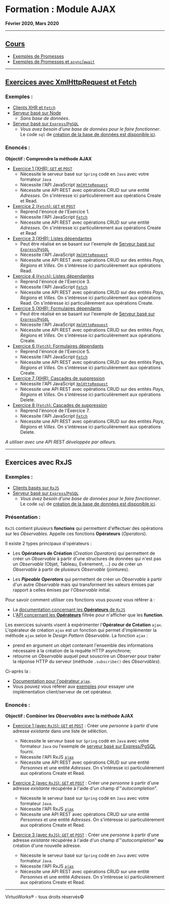 # Formation : Module AJAX

__Février 2020, Mars 2020__

---

## [Cours](./cours)

* [Exemples de Promesses](./cours/20200227_cours_promesses.js)
* [Exemples de Promesses et `async`/`await`](./cours/20200228_cours_promesses.js)

---

## [Exercices avec XmlHttpRequest et Fetch](./exercices/natif/exercices)

### Exemples :

* [Clients XHR et `Fetch`](./exercices/natif/exemples/clients)
* [Serveur basé sur Node](./exercices/natif/exemples/serveur-natif)
  * *Sans base de données*.
* [Serveur basé sur `Express`/`PgSQL`](./exercices/natif/exemples/serveur-express)
  * *Vous avez besoin d'une base de données pour le faire fonctionner*. Le code
  `sql` de [création de la base de données est disponible ici](./exercices/natif/exemples/serveur-express/database).

### Enoncés :

__Objectif : Comprendre la méthode AJAX__

- [Exercice 1 (XHR): `GET` et `POST`](./exercices/natif/exercices/exercice-1.md)
  * Nécessite le serveur basé sur `Spring` codé en `Java` avec votre formateur `Java`
  * Nécessite l'API JavaScript [`XmlHttpRequest`](https://developer.mozilla.org/en-US/docs/Web/API/XmlHttpRequest)
  * Nécessite une API REST avec opérations CRUD sur une entité *Adresses*. On s'intéresse ici particulièrement aux opérations Create et Read.
- [Exercice 2 (`Fetch`): `GET` et `POST`](./exercices/natif/exercices/exercice-2.md)
    * Reprend l'énoncé de l'Exercice 1.
    * Nécessite l'API JavaScript [`Fetch`](https://developer.mozilla.org/en-US/docs/Web/API/Fetch_API)
    * Nécessite une API REST avec opérations CRUD sur une entité *Adresses*. On s'intéresse ici particulièrement aux opérations Create et Read
- [Exercice 3 (XHR): Listes dépendantes](./exercices/natif/exercices/exercice-3.md)
    * Peut être réalisé en se basant sur l'exemple de [Serveur basé sur `Express`/`PgSQL`](./exercices/natif/exemples/serveur-express)
    * Nécessite l'API JavaScript [`XmlHttpRequest`](https://developer.mozilla.org/en-US/docs/Web/API/XmlHttpRequest)
    * Nécessite une API REST avec opérations CRUD sur des entités *Pays*, *Régions* et *Villes*. On s'intéresse ici particulièrement aux opérations Read.
- [Exercice 4 (`Fetch`): Listes dépendantes](./exercices/natif/exercices/exercice-4.md)
    * Reprend l'énoncé de l'Exercice 3.
    * Nécessite l'API JavaScript [`Fetch`](https://developer.mozilla.org/en-US/docs/Web/API/Fetch_API)
    * Nécessite une API REST avec opérations CRUD sur des entités *Pays*, *Régions* et *Villes*. On s'intéresse ici particulièrement aux opérations Read. On s'intéresse ici particulièrement aux opérations Create.
- [Exercice 5 (XHR): Formulaires dépendants](./exercices/natif/exercices/exercice-5.md)
    * Peut être réalisé en se basant sur l'exemple de [Serveur basé sur `Express`/`PgSQL`](./exercices/natif/exemples/serveur-express)
    * Nécessite l'API JavaScript [`XmlHttpRequest`](https://developer.mozilla.org/en-US/docs/Web/API/XmlHttpRequest)
    * Nécessite une API REST avec opérations CRUD sur des entités *Pays*, *Régions* et *Villes*. On s'intéresse ici particulièrement aux opérations Create.
- [Exercice 6 (`Fetch`): Formulaires dépendants](./exercices/natif/exercices/exercice-6.md)
    * Reprend l'énoncé de l'Exercice 5.
    * Nécessite l'API JavaScript [`Fetch`](https://developer.mozilla.org/en-US/docs/Web/API/Fetch_API)
    * Nécessite une API REST avec opérations CRUD sur des entités Pays, *Régions et Villes*. On s'intéresse ici particulièrement aux opérations Create.
- [Exercice 7 (XHR): Cascades de suppression](./exercices/natif/exercices/exercice-7.md)
    * Nécessite l'API JavaScript [`XmlHttpRequest`](https://developer.mozilla.org/en-US/docs/Web/API/XmlHttpRequest)
    * Nécessite une API REST avec opérations CRUD sur des entités *Pays*, *Régions* et *Villes*. On s'intéresse ici particulièrement aux opérations Delete.
- [Exercice 8 (`Fetch`): Cascades de suppression](./exercices/natif/exercices/exercice-8.md)
    * Reprend l'énoncé de l'Exercice 7.
    * Nécessite l'API JavaScript [`Fetch`](https://developer.mozilla.org/en-US/docs/Web/API/Fetch_API)
    * Nécessite une API REST avec opérations CRUD sur des entités *Pays*, *Régions* et *Villes*. On s'intéresse ici particulièrement aux opérations Delete.

*A utiliser avec une API REST développée par ailleurs.*

---

## Exercices avec RxJS

### Exemples :

* [Clients basés sur `RxJS`](./exercices/rxjs/exemples/clients)
* [Serveur basé sur `Express`/`PgSQL`](./exercices/rxjs/exemples/serveur-express)
  * *Vous avez besoin d'une base de données pour le faire fonctionner*. Le code
  `sql` de [création de la base de données est disponible ici](./exercices/rxjs/exemples/serveur-express/database).

### Présentation :

`RxJS` contient plusieurs __fonctions__ qui permettent d'effectuer des opérations sur
les *Observables*. Appelle ces fonctions __Opérateurs__ (*Operators*).

Il existe 2 types principaux d'opérateurs :
- Les __Opérateurs de Création__ (*Creation Operators*) qui permettent de créer
  un *Observable* à partir d'une structures de données qui n'est pas un
  *Observable* (Objet, Tableau, Evènement, ...) ou de créer un *Observable* à
  partir de plusieurs *Observable* (jointures).

- Les __*Pipeable Operators*__ qui permettent de
  créer un *Observable* à partir d'un autre *Observable* mais qui transforment
  les valeurs émises par rapport à celles émises par l'*Observable* initial.

Pour savoir comment utiliser ces fonctions vous pouvez vous référer à :

* La [documentation concernant les __Opérateurs__ de `RxJS`](https://rxjs-dev.firebaseapp.com/guide/operators)
* L'[API concernant les __Opérateurs__](https://rxjs-dev.firebaseapp.com/api?type=function) filtrée pour n'afficher que les __function__.

Les exercices suivants visent à expérimenter l'__Opérateur de Création__ `ajax`.
L'opérateur de création `ajax` est un fonction qui permet d'implémenter la
méthode `ajax` selon le *Design Pattern Observable*. La fonction `ajax` :
- prend en argument un objet contenant l'ensemble des informations nécessaire à
  la création de la requête HTTP asynchrone;
- retourne un *Observable* auquel peut souscrire un *Observer* pour traiter la
  réponse HTTP du serveur (méthode `.subscribe()` des *Observables*).

Ci-après la :
- [Documentation pour l'opérateur `ajax`](https://rxjs-dev.firebaseapp.com/api/ajax/ajax).
- Vous pouvez vous référer aux [exemples](./exercices/rxjs/exemples) pour essayer
  une implémentation client/serveur de cet opérateur.

### Enoncés :

__Objectif : Combiner les *Observables* avec la méthode AJAX__

- [Exercice 1 (avec `RxJS`): `GET` et `POST`](./exercices/rxjs/exercices/exercice-01/exercice-01.md) : Créer une *personne* à partir d'une adresse *existante* dans une liste de séléction.
  * Nécessite le serveur basé sur `Spring` codé en `Java` avec votre formateur `Java`
    ou l'exemple de [serveur basé sur Express/PgSQL](./exercices/rxjs/exemples/serveur-express)
    fourni.
  * Nécessite l'API RxJS [`ajax`](https://rxjs-dev.firebaseapp.com/api/ajax/ajax)
  * Nécessite une API REST avec opérations CRUD sur une entité *Personnes* et une entité *Adresses*.
    On s'intéresse ici particulièrement aux opérations Create et Read.

- [Exercice 2 (avec `RxJS`): `GET` et `POST`](./exercices/rxjs/exercices/exercice-02/exercice-02.md) : Créer une *personne* à partir d'une adresse *existante* récupérée à l'aide d'un champ d'"*autocompletion*".
  * Nécessite le serveur basé sur `Spring` codé en `Java` avec votre formateur `Java`.
  * Nécessite l'API RxJS [`ajax`](https://rxjs-dev.firebaseapp.com/api/ajax/ajax)
  * Nécessite une API REST avec opérations CRUD sur une entité *Personnes* et une entité *Adresses*.
    On s'intéresse ici particulièrement aux opérations Create et Read.

- [Exercice 3 (avec `RxJS`): `GET` et `POST`](./exercices/rxjs/exercices/exercice-03/exercice-03.md) : Créer une *personne* à partir d'une adresse *existante* récupérée à l'aide d'un champ d'"*autocompletion*" __ou__ création d'une nouvelle adresse.
  * Nécessite le serveur basé sur `Spring` codé en `Java` avec votre formateur `Java`.
  * Nécessite l'API RxJS [`ajax`](https://rxjs-dev.firebaseapp.com/api/ajax/ajax)
  * Nécessite une API REST avec opérations CRUD sur une entité *Personnes* et une entité *Adresses*.
    On s'intéresse ici particulièrement aux opérations Create et Read.

---

VirtuoWorks® - tous droits réservés©